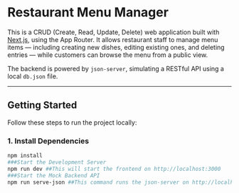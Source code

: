 # Restaurant Menu Manager

This is a CRUD (Create, Read, Update, Delete) web application built with [Next.js](https://nextjs.org), using the App Router. It allows restaurant staff to manage menu items — including creating new dishes, editing existing ones, and deleting entries — while customers can browse the menu from a public view.

The backend is powered by `json-server`, simulating a RESTful API using a local `db.json` file.

---

## Getting Started

Follow these steps to run the project locally:

### 1. Install Dependencies
```bash
npm install
###Start the Development Server
npm run dev ##This will start the frontend on http://localhost:3000
###Start the Mock Backend API
npm run serve-json ##This command runs the json-server on http://localhost:4000 and serves data from db.json.



